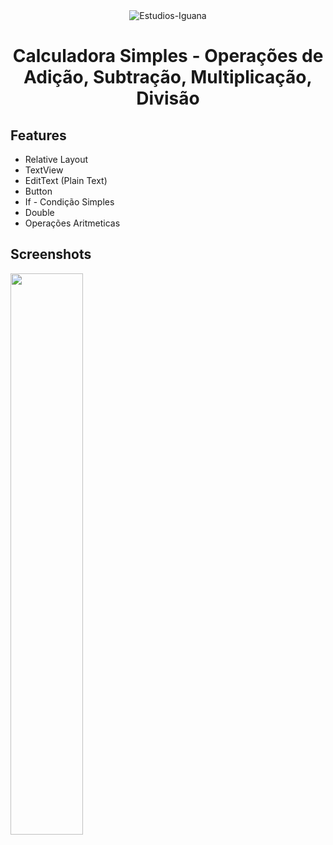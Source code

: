 <div align="center">

<img hight="50" src="https://github.com/IgorMeloMoraes/JAVA-ANDROID-MyFirstApp/assets/140215103/c43877f4-a11a-4246-92b2-163cc4f91aa8" alt="Estudios-Iguana" align="center">


# Calculadora Simples - Operações de Adição, Subtração, Multiplicação, Divisão

<div align="left">

## Features

* Relative Layout
* TextView
* EditText (Plain Text)
* Button
* If - Condição Simples
* Double
* Operações Aritmeticas

## Screenshots

<img src="https://github.com/IgorMeloMoraes/CalculadoraSimplesApp/assets/140215103/0a23330c-57c0-4201-8fcf-6468a42143a3" width="48%" /> 
